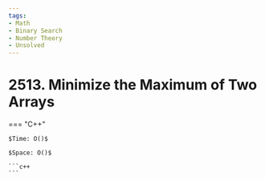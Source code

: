 ```yaml
---
tags:
- Math
- Binary Search
- Number Theory
- Unsolved
---
```



# 2513. Minimize the Maximum of Two Arrays

=== "C++"

    $Time: O()$

    $Space: O()$

    ```c++
    ```